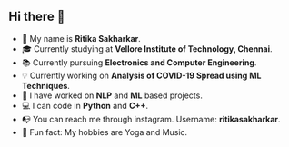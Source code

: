 ## Hi there 👋

<!--
**ritikasakharkar/ritikasakharkar** is a ✨ _special_ ✨ repository because its `README.md` (this file) appears on your GitHub profile.
-->
- 👧 My name is **Ritika Sakharkar**.
- 🎓 Currently studying at **Vellore Institute of Technology, Chennai**.
- 📚 Currently pursuing **Electronics and Computer Engineering**.
- 💡 Currently working on **Analysis of COVID-19 Spread using ML Techniques**.
- 📂 I have worked on **NLP** and **ML** based projects.
- 💻 I can code in **Python** and **C++**.
- 📭 You can reach me through instagram. Username: **ritikasakharkar**.
- 🎵 Fun fact: My hobbies are Yoga and Music. 

